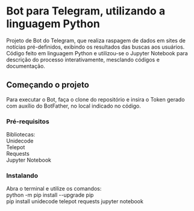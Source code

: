
# Bot para Telegram, utilizando a linguagem Python
Projeto de Bot do Telegram, que realiza raspagem de dados em sites de notícias pré-definidos, exibindo os resultados das buscas aos usuários. Código feito em linguagem Python e utilizou-se o Jupyter Notebook para descrição do processo interativamente, mesclando códigos e documentação.
## Começando o projeto
Para executar o Bot, faça o clone do repositório e insira o Token gerado com auxílio do BotFather, no local indicado no código.<br>
### Pré-requisitos
Bibliotecas:<br>
Unidecode<br>
Telepot<br>
Requests<br>
Jupyter Notebook<br>
### Instalando
Abra o terminal e utilize os comandos:<br>
python -m pip install --upgrade pip<br>
pip install unidecode telepot requests jupyter notebook<br>






